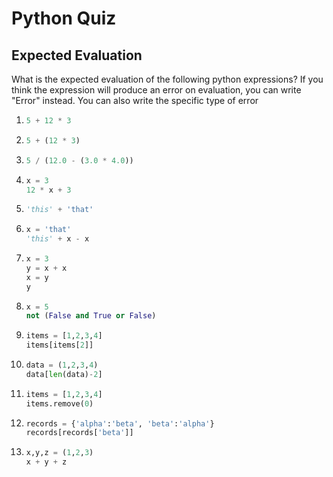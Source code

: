 # Python Quiz

## Expected Evaluation

What is the expected evaluation of the following python expressions? If you think the expression will produce an error on evaluation, you can write "Error" instead. You can also write the specific type of error

1. ```python
   5 + 12 * 3
   ```

2. ```python
   5 + (12 * 3)
   ```

3. ```python
   5 / (12.0 - (3.0 * 4.0))
   ```

4. ```python
   x = 3
   12 * x + 3
   ```

5. ```python
   'this' + 'that'
   ```

6. ```python
   x = 'that'
   'this' + x - x
   ```

7. ```python
   x = 3
   y = x + x
   x = y
   y
   ```

8. ```python
   x = 5
   not (False and True or False)
   ```

9. ```python
   items = [1,2,3,4]
   items[items[2]]
   ```

10. ```python
    data = (1,2,3,4)
    data[len(data)-2]
    ```

11. ```python
    items = [1,2,3,4]
    items.remove(0)
    ```

12. ```python
    records = {'alpha':'beta', 'beta':'alpha'}
    records[records['beta']]
    ```

13. ```python
    x,y,z = (1,2,3)
    x + y + z
    ```

    
